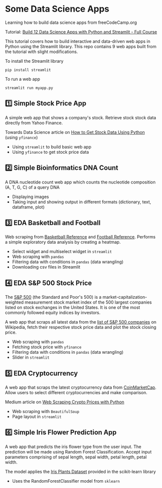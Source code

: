 # Some Data Science Apps

Learning how to build data science apps from freeCodeCamp.org

Tutorial: [Build 12 Data Science Apps with Python and Streamlit - Full Course](https://www.youtube.com/watch?v=JwSS70SZdyM&list=PLRpb1EfB9cjuOFw_ZVmeqlCgdhYjdbBMO&index=10&ab_channel=freeCodeCamp.org)

This tutorial covers how to build interactive and data-driven web apps in Python using the Streamlit library. This repo contains 9 web apps built from the tutorial with slight modifications.

To install the Streamlit library

```
pip install streamlit
```

To run a web app

```
streamlit run myapp.py
```

## :one: Simple Stock Price App

A simple web app that shows a company's stock. Retrieve stock stock data directly from Yahoo Finance.

Towards Data Science article on [How to Get Stock Data Using Python](https://towardsdatascience.com/how-to-get-stock-data-using-python-c0de1df17e75) (using `yfinance`)

* Using `streamlit` to build basic web app
* Using `yfinance` to get stock price data

## :two: Simple Bioinformatics DNA Count

A DNA nucleotide count web app which counts the nucleotide composition (A, T, G, C) of a query DNA

* Displaying images
* Taking input and showing output in different formats (dictionary, text, dataframe, plot)

## :three: EDA Basketball and Football

Web scraping from [Basketball Reference](https://www.basketball-reference.com) and [Football Reference](https://www.pro-football-reference.com/). Performs a simple exploratory data analysis by creating a heatmap.

* Select widget and multiselect widget in `streamlit`
* Web scraping with `pandas`
* Filtering data with conditions in `pandas` (data wrangling)
* Downloading csv files in Streamlit

## :four: EDA S&P 500 Stock Price 

The [S&P 500](https://en.wikipedia.org/wiki/S%26P_500) (the Standard and Poor's 500) is a market-​capitalization-weighted measurement stock market index of the 500 largest companies listed on stock exchanges in the United States. It is one of the most commonly followed equity indices by investors.

A web app that scraps all latest data from the [list of S&P 500 companies](https://en.wikipedia.org/wiki/List_of_S%26P_500_companies) on Wikipedia, fetch their respective stock price data and plot the stock closing price. 

* Web scraping with `pandas`
* Fetching stock price with `yfinance`
* Filtering data with conditions in `pandas` (data wrangling)
* Slider in `streamlit`

## :five: EDA Cryptocurrency

A web app that scraps the latest cryptocurrency data from [CoinMarketCap](https://coinmarketcap.com). Allow users to select different cryptocurrencies and make comparison. 

Medium article on [Web Scraping Crypto Prices with Python](https://bryanf.medium.com/web-scraping-crypto-prices-with-python-41072ea5b5bf)

* Web scraping with `BeautifulSoup`
* Page layout in `streamlit`

## :six: Simple Iris Flower Prediction App

A web app that predicts the iris flower type from the user input. The prediction will be made using Random Forest Classification. Accept input parameters comprising of sepal length, sepal width, petal length, petal width. 

The model applies the [Iris Plants Dataset](https://scikit-learn.org/stable/datasets/toy_dataset.html#iris-plants-dataset) provided in the scikit-learn library

* Uses the RandomForestClassifier model from `sklearn`